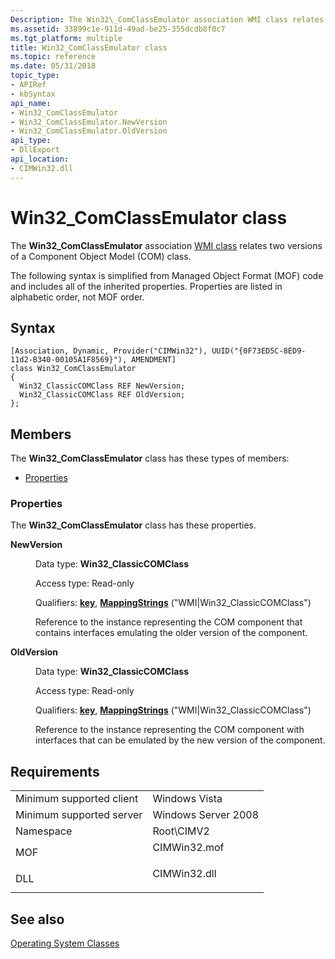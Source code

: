 ```yaml
---
Description: The Win32\_ComClassEmulator association WMI class relates two versions of a Component Object Model (COM) class.
ms.assetid: 33899c1e-911d-49ad-be25-355dcdb8f0c7
ms.tgt_platform: multiple
title: Win32_ComClassEmulator class
ms.topic: reference
ms.date: 05/31/2018
topic_type: 
- APIRef
- kbSyntax
api_name: 
- Win32_ComClassEmulator
- Win32_ComClassEmulator.NewVersion
- Win32_ComClassEmulator.OldVersion
api_type: 
- DllExport
api_location: 
- CIMWin32.dll
---
```


# Win32\_ComClassEmulator class

The **Win32\_ComClassEmulator** association [WMI class](/windows/desktop/WmiSdk/retrieving-a-class) relates two versions of a Component Object Model (COM) class.

The following syntax is simplified from Managed Object Format (MOF) code and includes all of the inherited properties. Properties are listed in alphabetic order, not MOF order.

## Syntax

``` syntax
[Association, Dynamic, Provider("CIMWin32"), UUID("{0F73ED5C-8ED9-11d2-B340-00105A1F8569}"), AMENDMENT]
class Win32_ComClassEmulator
{
  Win32_ClassicCOMClass REF NewVersion;
  Win32_ClassicCOMClass REF OldVersion;
};
```

## Members

The **Win32\_ComClassEmulator** class has these types of members:

-   [Properties](#properties)

### Properties

The **Win32\_ComClassEmulator** class has these properties.

<dl> <dt>

**NewVersion**
</dt> <dd> <dl> <dt>

Data type: **Win32\_ClassicCOMClass**
</dt> <dt>

Access type: Read-only
</dt> <dt>

Qualifiers: [**key**](/windows/desktop/WmiSdk/key-qualifier), [**MappingStrings**](/windows/desktop/WmiSdk/standard-qualifiers) ("WMI\|Win32\_ClassicCOMClass")
</dt> </dl>

Reference to the instance representing the COM component that contains interfaces emulating the older version of the component.

</dd> <dt>

**OldVersion**
</dt> <dd> <dl> <dt>

Data type: **Win32\_ClassicCOMClass**
</dt> <dt>

Access type: Read-only
</dt> <dt>

Qualifiers: [**key**](/windows/desktop/WmiSdk/key-qualifier), [**MappingStrings**](/windows/desktop/WmiSdk/standard-qualifiers) ("WMI\|Win32\_ClassicCOMClass")
</dt> </dl>

Reference to the instance representing the COM component with interfaces that can be emulated by the new version of the component.

</dd> </dl>

## Requirements



|                                     |                                                                                         |
|-------------------------------------|-----------------------------------------------------------------------------------------|
| Minimum supported client<br/> | Windows Vista<br/>                                                                |
| Minimum supported server<br/> | Windows Server 2008<br/>                                                          |
| Namespace<br/>                | Root\\CIMV2<br/>                                                                  |
| MOF<br/>                      | <dl> <dt>CIMWin32.mof</dt> </dl> |
| DLL<br/>                      | <dl> <dt>CIMWin32.dll</dt> </dl> |



## See also

<dl> <dt>

[Operating System Classes](/previous-versions//aa392727(v=vs.85))
</dt> </dl>

 

